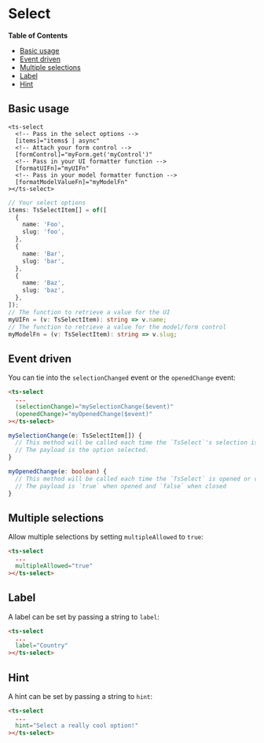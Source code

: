 <h1>Select</h1>


<!-- START doctoc generated TOC please keep comment here to allow auto update -->
<!-- DON'T EDIT THIS SECTION, INSTEAD RE-RUN doctoc TO UPDATE -->
**Table of Contents**

- [Basic usage](#basic-usage)
- [Event driven](#event-driven)
- [Multiple selections](#multiple-selections)
- [Label](#label)
- [Hint](#hint)

<!-- END doctoc generated TOC please keep comment here to allow auto update -->


## Basic usage

```
<ts-select
  <!-- Pass in the select options -->
  [items]="items$ | async"
  <!-- Attach your form control -->
  [formControl]="myForm.get('myControl')"
  <!-- Pass in your UI formatter function -->
  [formatUIFn]="myUIFn"
  <!-- Pass in your model formatter function -->
  [formatModelValueFn]="myModelFn"
></ts-select>
```

```typescript
// Your select options
items: TsSelectItem[] = of([
  {
    name: 'Foo',
    slug: 'foo',
  },
  {
    name: 'Bar',
    slug: 'bar',
  },
  {
    name: 'Baz',
    slug: 'baz',
  },
]);
// The function to retrieve a value for the UI
myUIFn = (v: TsSelectItem): string => v.name;
// The function to retrieve a value for the model/form control
myModelFn = (v: TsSelectItem): string => v.slug;
```

## Event driven

You can tie into the `selectionChanged` event or the `openedChange` event:

```html
<ts-select
  ...
  (selectionChange)="mySelectionChange($event)"
  (openedChange)="myOpenedChange($event)"
></ts-select>
```

```typescript
mySelectionChange(e: TsSelectItem[]) {
  // This method will be called each time the `TsSelect`'s selection is changed.
  // The payload is the option selected.
}

myOpenedChange(e: boolean) {
  // This method will be called each time the `TsSelect` is opened or closed.
  // The payload is `true` when opened and `false` when closed
}
```


## Multiple selections

Allow multiple selections by setting `multipleAllowed` to `true`:

```html
<ts-select
  ...
  multipleAllowed="true"
></ts-select>
```


## Label

A label can be set by passing a string to `label`:

```html
<ts-select
  ...
  label="Country"
></ts-select>
```


## Hint

A hint can be set by passing a string to `hint`:

```html
<ts-select
  ...
  hint="Select a really cool option!"
></ts-select>
```

